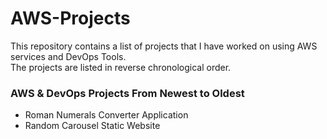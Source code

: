 # AWS-Projects

This repository contains a list of projects that I have worked on using AWS services and DevOps Tools.  
The projects are listed in reverse chronological order.

### AWS & DevOps Projects From Newest to Oldest
- Roman Numerals Converter Application
- Random Carousel Static Website